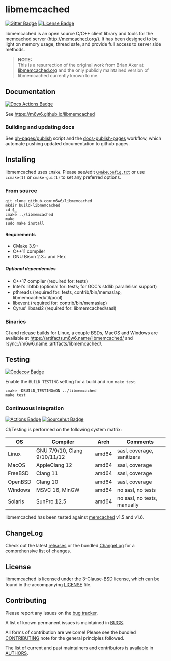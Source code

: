 # libmemcached

[![Gitter Badge]](https://gitter.im/m6w6/libmemcached)
[![License Badge]](https://opensource.org/licenses/BSD-3-Clause)

[Gitter Badge]:     https://badges.gitter.im/m6w6/libmemcached.svg "Gitter Chat"
[License Badge]:    https://img.shields.io/badge/License-BSD%203--Clause-blue.svg "BSD 3-Clause"

libmemcached is an open source C/C++ client library and tools for the
memcached server (http://memcached.org/). It has been designed to be
light on memory usage, thread safe, and provide full access to server
side methods.

> **NOTE:**  
> This is a resurrection of the original work from Brian Aker at
> [libmemcached.org](https://libmemcached.org) and the only publicly maintained
> version of libmemcached currently known to me.

## Documentation

[![Docs Actions Badge]](
    https://github.com/m6w6/libmemcached/actions?query=workflow%3Adocs-publish-pages)

[Docs Actions Badge]:
    https://github.com/m6w6/libmemcached/workflows/docs-publish-pages/badge.svg?branch=v1.x
    "Github Docs Action"

See https://m6w6.github.io/libmemcached

### Building and updating docs

See [gh-pages/publish](./docs/gh-pages/publish.sh) script and the
[docs-publish-pages](./.github/workflows/docs-publish-pages.yml) workflow,
which automate pushing updated documentation to github pages.

## Installing

libmemcached uses `CMake`.
Please see/edit [`CMakeConfig.txt`](./CMakeConfig.txt) or use `ccmake(1)` or
`cmake-gui(1)` to set any preferred options.

### From source

    git clone github.com:m6w6/libmemcached
    mkdir build-libmemcached
    cd $_
    cmake ../libmemcached
    make
    sudo make install

#### Requirements

* CMake 3.9+
* C++11 compiler
* GNU Bison 2.3+ and Flex

##### Optional dependencies

* C++17 compiler (required for: tests)
* Intel's libtbb (optional for: tests; for GCC's stdlib parallelism support)
* pthreads (required for: tests, contrib/bin/memaslap, libmemcachedutil/pool)
* libevent (required for: contrib/bin/memaslap)
* Cyrus' libsasl2 (required for: libmemcached/sasl)

### Binaries

CI and release builds for Linux, a couple BSDs, MacOS and Windows are available at
https://artifacts.m6w6.name/libmemcached/ and rsync://m6w6.name::artifacts/libmemcached/.

## Testing

[![Codecov Badge]](https://codecov.io/gh/m6w6/libmemcached)

[Codecov Badge]:
    https://codecov.io/gh/m6w6/libmemcached/branch/v1.x/graph/badge.svg
    "Code coverage"

Enable the `BUILD_TESTING` setting for a build and run `make test`.

    cmake -DBUILD_TESTING=ON ../libmemcached
    make test

### Continuous integration

[![Actions Badge]](https://github.com/m6w6/libmemcached/actions?query=workflow%3Acmake-build-ci)
[![Sourcehut Badge]](https://builds.sr.ht/~m6w6/libmemcached)

[Actions Badge]:
    https://github.com/m6w6/libmemcached/workflows/cmake-build-ci/badge.svg?branch=v1.x
    "Github Actions"
[Sourcehut Badge]:
    https://builds.sr.ht/~m6w6/libmemcached/commits.svg
    "Sourcehut Builds"

CI/Testing is performed on the following system matrix:

| OS               | Compiler                     | Arch                    | Comments                   |
|------------------|------------------------------|-------------------------|----------------------------|
| Linux            | GNU 7/9/10, Clang 9/10/11/12 | amd64                   | sasl, coverage, sanitizers |
| MacOS            | AppleClang 12                | amd64                   | sasl, coverage             |
| FreeBSD          | Clang 11                     | amd64                   | sasl, coverage             |
| OpenBSD          | Clang 10                     | amd64                   | sasl, coverage             |
| Windows          | MSVC 16, MinGW               | amd64                   | no sasl, no tests          |
| Solaris          | SunPro 12.5                  | amd64                   | no sasl, no tests, manually|

libmemcached has been tested against [memcached](https://github.com/memcached/memcached) v1.5 and v1.6.

## ChangeLog

Check out the latest [releases](https://github.com/m6w6/libmemcached/releases)
or the bundled [ChangeLog](./ChangeLog-1.1.md) for a comprehensive list of changes.

## License

libmemcached is licensed under the 3-Clause-BSD license, which can be
found in the accompanying [LICENSE](./LICENSE) file.

## Contributing

Please report any issues on the [bug tracker](https://github.com/m6w6/libmemcached/issues).

A list of known permanent issues is maintained in [BUGS](./BUGS.md).

All forms of contribution are welcome! Please see the bundled
[CONTRIBUTING](./CONTRIBUTING.md) note for the general principles followed.

The list of current and past maintainers and contributors is available in [AUTHORS](./AUTHORS).


